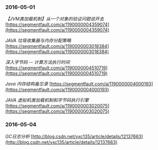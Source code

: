 ### 2016-05-01
*【JVM类加载机制】从一个对象的验证问题说开去*	[https://segmentfault.com/a/1190000004359074](https://segmentfault.com/a/1190000004359074)

*JAVA 垃圾收集器与内存分配策略*	[https://segmentfault.com/a/1190000003018384](https://segmentfault.com/a/1190000003018384)

*深入字节码 -- 计算方法执行时间*	[https://segmentfault.com/a/1190000004510719](https://segmentfault.com/a/1190000004510719)

*Java 内存结构备忘录*		[https://segmentfault.com/a/1190000004000193](https://segmentfault.com/a/1190000004000193)

*JAVA 虚拟机类加载机制和字节码执行引擎*		[https://segmentfault.com/a/1190000003020075](https://segmentfault.com/a/1190000003020075)

### 2016-05-04
*GC日志分析*	[http://blog.csdn.net/yxc135/article/details/12137663](http://blog.csdn.net/yxc135/article/details/12137663)